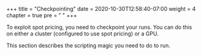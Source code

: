 +++
title = "Checkpointing"
date = 2020-10-30T12:58:40-07:00
weight = 4
chapter = true
pre = "<b> </b>"
+++

To exploit spot pricing, you need to checkpoint your runs. You can do
this on either a cluster (configured to use spot pricing) or a GPU.

This section describes the scripting magic you need to do to run. 